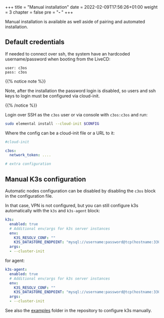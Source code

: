 +++
title = "Manual installation"
date = 2022-02-09T17:56:26+01:00
weight = 3
chapter = false
pre = "<b>- </b>"
+++

Manual installation is available as well aside of pairing and automated installation. 

## Default credentials

If needed to connect over ssh, the system have an hardcoded username/password when booting from the LiveCD:

```
user: c3os
pass: c3os
```

{{% notice note %}}

Note, after the installation the password login is disabled, so users and ssh keys to login must be configured via cloud-init.

{{% /notice %}}


Login over SSH as the `c3os` user or via console with `c3os:c3os` and run:

```bash
sudo elemental install --cloud-init $CONFIG
```

Where the config can be a cloud-init file or a URL to it:

```yaml
#cloud-init

c3os:
  network_token: ....

# extra configuration
```

## Manual K3s configuration

Automatic nodes configuration can be disabled by disabling the `c3os` block in the configuration file.

In that case, VPN is not configured, but you can still configure k3s automatically with the `k3s` and `k3s-agent` block:

```yaml
k3s:
  enabled: true
  # Additional env/args for k3s server instances
  env:
    K3S_RESOLV_CONF: ""
    K3S_DATASTORE_ENDPOINT: "mysql://username:password@tcp(hostname:3306)/database-name"
  args:
  - --cluster-init
```

for agent:


```yaml
k3s-agent:
  enabled: true
  # Additional env/args for k3s server instances
  env:
    K3S_RESOLV_CONF: ""
    K3S_DATASTORE_ENDPOINT: "mysql://username:password@tcp(hostname:3306)/database-name"
  args:
  - --cluster-init
```

See also the [examples](https://github.com/c3os-io/c3os/tree/master/examples) folder in the repository to configure k3s manually.

